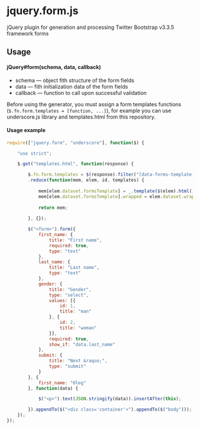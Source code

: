 jquery.form.js
===========

jQuery plugin for generation and processing Twitter Bootstrap v3.3.5 framework forms

Usage
-----

#### jQuery#form(schema, data, callback)

* schema — object fith structure of the form fields
* data — fith initialization data of the form fields
* callback — function to call upon successful validation

Before using the generator, you must assign a form templates functions (`$.fn.form.templates = [function, ...]`), for example you can use underscore.js library and templates.html from this repository.

#### Usage example

```javascript
require(["jquery.form", "underscore"], function($) {

    "use strict";

    $.get("templates.html", function(response) {

    	$.fn.form.templates = $(response).filter("[data-forms-template]").get()
    	.reduce(function(mem, elem, id, templates) {
    
    		mem[elem.dataset.formsTemplate] = _.template($(elem).html());
    		mem[elem.dataset.formsTemplate].wrapped = elem.dataset.wrapped !== "false";
    
    		return mem;
    
    	}, {});

        $("<form>").form({
            first_name: {
                title: "First name",
                required: true,
                type: "text"
            },
            last_name: {
                title: "Last name",
                type: "text"
            },
            gender: {
                title: "Gender",
                type: "select",
                values: [{
                    id: 1,
                    title: "man"
                }, {
                    id: 2,
                    title: "woman"
                }],
                required: true,
                show_if: "data.last_name"
            },
            submit: {
                title: "Next &raquo;",
                type: "submit"
            }
        }, {
            first_name: "Oleg"
        }, function(data) {

            $("<p>").text(JSON.stringify(data)).insertAfter(this);

        }).appendTo($("<div class='container'>").appendTo($("body")));
    });
});
```

